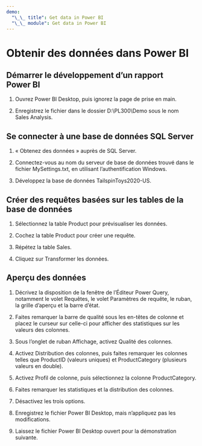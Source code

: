 ```yaml
---
demo:
  "\_\_ title": Get data in Power BI
  "\_\_ module": Get data in Power BI
---
```

# Obtenir des données dans Power BI

## Démarrer le développement d’un rapport Power BI

1. Ouvrez Power BI Desktop, puis ignorez la page de prise en main.

1. Enregistrez le fichier dans le dossier D:\PL300\Demo sous le nom Sales Analysis.

## Se connecter à une base de données SQL Server

1. « Obtenez des données » auprès de SQL Server.

1. Connectez-vous au nom du serveur de base de données trouvé dans le fichier MySettings.txt, en utilisant l’authentification Windows.

1. Développez la base de données TailspinToys2020-US.

## Créer des requêtes basées sur les tables de la base de données

1. Sélectionnez la table Product pour prévisualiser les données.

1. Cochez la table Product pour créer une requête.

1. Répétez la table Sales.

1. Cliquez sur Transformer les données.

## Aperçu des données

1. Décrivez la disposition de la fenêtre de l’Éditeur Power Query, notamment le volet Requêtes, le volet Paramètres de requête, le ruban, la grille d’aperçu et la barre d’état.

1. Faites remarquer la barre de qualité sous les en-têtes de colonne et placez le curseur sur celle-ci pour afficher des statistiques sur les valeurs des colonnes.

1. Sous l’onglet de ruban Affichage, activez Qualité des colonnes.

1. Activez Distribution des colonnes, puis faites remarquer les colonnes telles que ProductID (valeurs uniques) et ProductCategory (plusieurs valeurs en double).

1. Activez Profil de colonne, puis sélectionnez la colonne ProductCategory.

1. Faites remarquer les statistiques et la distribution des colonnes.

1. Désactivez les trois options.

1. Enregistrez le fichier Power BI Desktop, mais n’appliquez pas les modifications.

1. Laissez le fichier Power BI Desktop ouvert pour la démonstration suivante.
